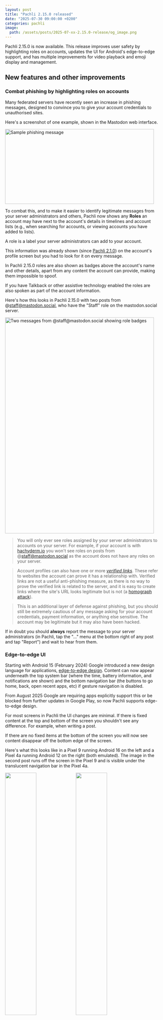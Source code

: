 ```yaml
---
layout: post
title: "Pachli 2.15.0 released"
date: "2025-07-30 09:00:00 +0200"
categories: pachli
image:
  path: /assets/posts/2025-07-xx-2.15.0-release/og_image.png
---
```

Pachli 2.15.0 is now available. This release improves user safety by highlighting roles on accounts, updates the UI for Android's edge-to-edge support, and has multiple improvements for video playback and emoji display and management.

<!--more-->

## New features and other improvements

### Combat phishing by highlighting roles on accounts

Many federated servers have recently seen an increase in phishing messages, designed to convince you to give your account credentials to unauthorised sites.

Here's a screenshot of one example, shown in the Mastodon web interface.

<img alt="Sample phishing message" src="/assets/posts/2025-07-xx-2.15.0-release/sample-phish.png" class="shadow" width="486" height="244">

To combat this, and to make it easier to identify legitimate messages from your server administrators and others, Pachli now shows any **Roles** an account may have next to the account's details in timelines and account lists (e.g., when searching for accounts, or viewing accounts you have added to lists).

A role is a label your server administrators can add to your account.

This information was already shown (since [Pachli 2.1.0](/pachli/2023/12/15/2.1-release.html#show-role-badges-on-profiles)) on the account's profile screen but you had to look for it on every message.

In Pachli 2.15.0 roles are also shown as badges above the account's name and other details, apart from any content the account can provide, making them impossible to spoof.

If you have Talkback or other assistive technology enabled the roles are also spoken as part of the account information.

Here's how this looks in Pachli 2.15.0 with two posts from @staff@mastodon.social, who have the "Staff" role on the mastodon.social server.

<img alt="Two messages from @staff@mastodon.social showing role badges" src="/assets/posts/2025-07-xx-2.15.0-release/posts-with-roles.png" class="shadow" width="486" height="704">

> You will only ever see roles assigned by your server administrators to accounts on your server. For example, if your account is with [hachyderm.io](https://hachyderm.io) you won't see roles on posts from @staff@mastodon.social as the account does not have any roles on your server.

> Account profiles can also have one or more [*verified links*](https://joinmastodon.org/verification). These refer to websites the account can prove it has a relationship with. Verified links are not a useful anti-phishing measure, as there is no way to prove the verified link is related to the server, and it is easy to create links where the site's URL looks legitimate but is not (a [homograph attack](https://en.wikipedia.org/wiki/IDN_homograph_attack)).

> This is an additional layer of defense against phishing, but you should still be extremely cautious of any message asking for your account credentials, payment information, or anything else sensitive. The account may be legitimate but it may also have been hacked.

If in doubt you should **always** report the message to your server administrators (in Pachli, tap the "..." menu at the bottom right of any post and tap "Report") and wait to hear from them.

### Edge-to-edge UI

Starting with Android 15 (February 2024) Google introduced a new design language for applications, [edge-to-edge design](https://developer.android.com/design/ui/mobile/guides/layout-and-content/edge-to-edge). Content can now appear underneath the top system bar (where the time, battery information, and notifications are shown) and the bottom navigation bar (the buttons to go home, back, open recent apps, etc) if gesture navigation is disabled.

From August 2025 Google are requiring apps explicitly support this or be blocked from further updates in Google Play, so now Pachli supports edge-to-edge design.

For most screens in Pachli the UI changes are minimal. If there is fixed content at the top and bottom of the screen you shouldn't see any difference. For example, when writing a post.

If there are no fixed items at the bottom of the screen you will now see content disappear off the bottom edge of the screen.

Here's what this looks like in a Pixel 9 running Android 16 on the left and a Pixel 4a running Android 12 on the right (both emulated). The image in the second post runs off the screen in the Pixel 9 and is visible under the translucent navigation bar in the Pixel 4a.

<img alt="" src="/assets/posts/2025-07-xx-2.15.0-release/pixel9-edge-to-edge.png" width="45%">
<img alt="" src="/assets/posts/2025-07-xx-2.15.0-release/pixel4a-edge-to-edge.png" width="45%">

> The camera obscuring part of the system bar in the image on the right is a bug in the Android emulator, this doesn't happen on real devices.

Viewing media (e.g., image and video attachments) now enables *immersive mode*. The Android top and bottom bars are hidden entirely (they can be re-shown by swiping from the top or bottom of the screen), allowing the entire screen to be used to display the image.

This doesn't look very different when you first open an image:

<img alt="" src="/assets/posts/2025-07-xx-2.15.0-release/pixel9-image-view.png" width="45%">

But it's quite different when you zoom in. On the left is Pachli 2.14.0, on the right is Pachli 2.15.0.

<img alt="" src="/assets/posts/2025-07-xx-2.15.0-release/pixel9-image-zoom-prev.png" width="45%">
<img alt="" src="/assets/posts/2025-07-xx-2.15.0-release/pixel9-image-zoom-now.png" width="45%">

To improve the effect images are now loaded at larger sizes to ensure they are crisp when zoomed in.

### Video playback

A number of improvements have been made to video playback.

#### Mute and unmute

[Eric Lathrop](https://github.com/ericlathrop) suggested (#[145](https://github.com/pachli/pachli-android/issues/145)) it should be possible to mute videos, and set whether the default should be muted or unmuted. Great idea, and now you can. Use "Preferences > Default audio playback" to change the default from "unmuted" to "muted" for all media.

Alternatively, when you are playing media there is a new "mute" button towards the bottom right of the user interface.

#### Pause when swiping between videos and images

Mastodon doesn't let you add more than one video to a post, or attach a mix of images and videos to a post.

But other software does, and if you follow people who do then you might see posts in your timeline with more than one video attachment, or with a mix of media.

Previously, if you were playing an attached video and swiped to the next or previous attachment the video would continue to play in the background. Now it is automatically paused when you swipe.

#### Pause when headphones are removed

You might be listening to an audio attachment or playing a video attachment with headphones connected.

Now, if you disconnect the headphones the media is automatically paused, so anyone around you cannot hear whatever you were listening to.

#### Toggles for the repeat mode

You can now choose whether media should play once and then stop, repeat once and then stop, or repeat forever, using the player control at the bottom of the screen.

#### Display subtitles

Some servers may allow people to upload video with subtitles. If they do there is now a player control at the bottom of the screen to enable or disable the subtitles.

> At the time of writing I know that both Mastodon and GoToSocial servers will strip the subtitles from any videos you upload.

#### Player control UX

Sometimes the video playback controls could appear to "stutter" on to the screen, appearing briefly, disappearing, and then reappearing. This is fixed.

The playback controls (play/pause, skip forward/back) were very close to the track position indicator, making it easy to inadvertently skip to a different place in the media when you wanted to hit the pause button. Those controls have been moved further up the screen to make this less likely.

### Emojis

The experience of writing and viewing emojis has been improved.

#### Show emojis grouped by category, and searchable

Previously, when selecting emojis in the post editor Pachli showed you a short list of the emojis, and you had to scroll horizontally to see them all. Although emojis might be in different categories it wasn't obvious, and on servers with hundreds of emojis (e.g., [see the emojis on hachyderm.io](https://emojos.in/hachyderm.io)) finding the one you wanted was difficult.

[Marcel](https://github.com/Morethanevil) filed #[1226](https://github.com/pachli/pachli-android/issues/1226) suggesting it would help if they were scrolled vertically and there was more space.

This has been done. In addition, emojis are now grouped by their category, and there is a search field. As you type in the field emojis are filtered to those where the text you entered matches either the category or the emoji name.

<img alt="Post editor showing the new emoji picker, filtered to 'blob'" src="/assets/posts/2025-07-xx-2.15.0-release/emoji-filter.png" class="shadow">

#### Correctly display emoji with landscape dimensions

Some emojis can be a lot wider than they are tall. Pachli was displaying them by scaling the emoji to roughly square dimensions, so wider emoji could appear tiny in some cases. This is now fixed (#[1626](https://github.com/pachli/pachli-android/pull/1626)).

#### Show an account's emojis when replying

When you create a reply Pachli shows you the "display name" of the account you are replying to. This can contain emojis, but they weren't drawn when you were writing your reply. Now they are (#[1629](https://github.com/pachli/pachli-android/pull/1629)).

#### Show emojis in descriptions of "obscured" links

Mastodon doesn't let you provide "link text" for a link, the way a web page does. Here I can write "Go to the [Pachli website](https://pachli.app)" and you see "Pachli website" as the link, not the URL. You can't do that on Mastodon.

But you can with other software federating with Mastodon. For links like this, and to ensure you know where the link goes, Pachli shows the link text and then puts the link destination in parentheses after the link. This is an "obscured" link.

If the link text contained emojis they weren't shown properly. Now they are (#[1620](https://github.com/pachli/pachli-android/pull/1620)).

### Show moderation warning notifications

If a moderator takes an action against your account you're sent a notification. Pachli was displaying those as a generic "Unknown notification".

Now they are displayed correctly.

Mastodon doesn't provide an API to allow you to take action when you receive one of these notifications, e.g., to file an appeal. Instead, you must go to the website. So tapping the notification will open the (Mastodon specific) link, allowing you to see more information and appeal if necessary.

### Updates to translations

Languages with updated translations are:

- Estonian by [Priit Jõerüüt](https://github.com/pachli/pachli-android/commits?author=hwlate@joeruut.com)
- Finnish by [Kalle Kniivilä](https://github.com/pachli/pachli-android/commits?author=kalle.kniivila@gmail.com)
- German by [Thomas Cloer](https://github.com/pachli/pachli-android/commits?author=tcloer@mac.com)
- German by [RealZero](https://github.com/pachli/pachli-android/commits?author=realzero@protonmail.com)
- Irish by [Aindriú Mac Giolla Eoin](https://github.com/pachli/pachli-android/commits?author=aindriu80@gmail.com)
- Italian by [Dizro](https://github.com/pachli/pachli-android/commits?author=weblate.delirium794@passmail.net)
- Latvian by [Edgars Andersons](https://github.com/pachli/pachli-android/commits?author=Edgars+Weblate@gaitenis.id.lv)
- Lithuanian by [Vaclovas Intas](https://github.com/pachli/pachli-android/commits?author=Gateway_31@protonmail.com)
- Norwegian Nynorsk by [sunniva](https://github.com/pachli/pachli-android/commits?author=sunniva@users.noreply.hosted.weblate.org)
- Polish by [Łukasz Horodecki](https://github.com/pachli/pachli-android/commits?author=dakilla@gmail.com)
- Russian by [Yurt Page](https://github.com/pachli/pachli-android/commits?author=yurtpage@gmail.com)
- Slovak by [Russssty](https://github.com/pachli/pachli-android/commits?author=russssty@users.noreply.hosted.weblate.org)
- Spanish by [Juan M Sevilla](https://github.com/pachli/pachli-android/commits?author=jumase@disroot.org)
- Tamil by [தமிழ்நேரம்](https://github.com/pachli/pachli-android/commits?author=anishprabu.t@gmail.com)

If you would like to help improve Pachli's translation in to your language there's [information on how you can contribute](https://github.com/pachli/pachli-android/blob/main/docs/contributing/translate.md).

## Significant bug fixes

### Prevent crash when replying from notifications

Blaise Pabon reported an issue where using the "Quick reply" feature from a notification would crash, and the reply would not be sent. This is fixed with #[1692](https://github.com/pachli/pachli-android/pull/1692).

### Show the account's username (includes domain) when replying

Normally Pachli shows an account's handle as either `@username` (if they use the same server you do), or `@username@server` if they use a different server.

This wasn't the case when replying to a post, the handle was always shown as `@username` even if they were on a different server. This is fixed with #[1688](https://github.com/pachli/pachli-android/pull/1688).

### Reduce network calls when filtering notifications

If you filter your notification by type ("Follow", "Mention", "Boost", etc) then Pachli used to fetch all your notifications and then perform the filtering on your device.

This was quite inefficient if you filtered out a lot of notification types, and could lead to flickering in the UI. #[1684](https://github.com/pachli/pachli-android/pull/1684) uses the server to do the filtering, which should be faster, make fewer requests to your server, and have no flickering.

### Don't crash when sharing media

Sharing an attachment from Pachli to another application downloads the attachment to your device first. In some cases the download could happen in a way that triggered a crash in a system supposed to keep the user interface feeling snappy. Fixed with #[1660](https://github.com/pachli/pachli-android/pull/1660).

###  Prevent empty lists when tapping on tabs

One of the Android UI libraries has a bug where lists (e.g., one of your timelines) appear to be empty. Tapping anywhere on the list would immediately show the content (this is [Google bug 432664597](https://issuetracker.google.com/issues/432664597)).

The work-around for this bug pre-loads content from more of your tabs, so this should have the side effect of making the Pachli UI feel a bit faster (#[1656](https://github.com/pachli/pachli-android/pull/1656)).

###  Don't crash when managing accounts on older API devices

The [UI for managing accounts](pachli/2025/06/30/2.14.0-release.html#provide-an-account-management-ui) introduced in the previous release could trigger a crash on older Android devices because of a bug with how they handle colour. Fixed with #[1646](https://github.com/pachli/pachli-android/pull/1646).

### Use correct icon color/spacing for the add media buttons when writing a post

While working on the "write a post" UI for the edge-to-edge and emoji picker enhancements I noticed the icon colours and spacing for the options to add media were wrong. They've been fixed in #[1645](https://github.com/pachli/pachli-android/pull/1645).

###  Don't crash when showing dialog to choose a push provider

If you have more than one [Unified Push](https://unifiedpush.org/) application installed Pachli will show you a dialog to choose the one you want to use. In some cases this could trigger a crash, fixed with #[1630](https://github.com/pachli/pachli-android/pull/1630).

## Thank you

Thank you to everyone who took the time to report issues and provide additional followup information and screenshots.

[Download Pachli 2.15.0 from Google Play](https://play.google.com/store/apps/details?id=app.pachli), [F-Droid](https://f-droid.org/en/packages/app.pachli/), or the [GitHub release page](https://github.com/pachli/pachli-android/releases/tag/v2.15.0).